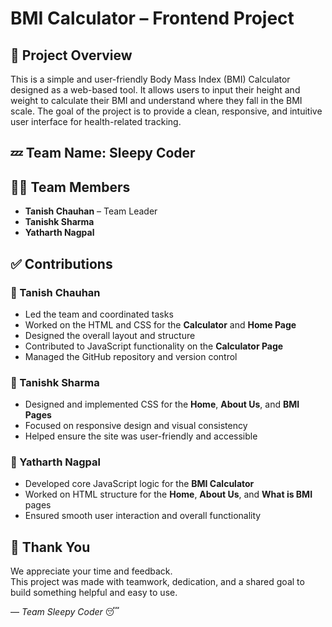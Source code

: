 # BMI Calculator – Frontend Project

## 📌 Project Overview
This is a simple and user-friendly Body Mass Index (BMI) Calculator designed as a web-based tool. It allows users to input their height and weight to calculate their BMI and understand where they fall in the BMI scale. The goal of the project is to provide a clean, responsive, and intuitive user interface for health-related tracking.

## 💤 Team Name: Sleepy Coder

## 👨‍💻 Team Members

- **Tanish Chauhan** – Team Leader  
- **Tanishk Sharma**  
- **Yatharth Nagpal**

## ✅ Contributions

### 🔹 Tanish Chauhan
- Led the team and coordinated tasks
- Worked on the HTML and CSS for the **Calculator** and **Home Page**
- Designed the overall layout and structure
- Contributed to JavaScript functionality on the **Calculator Page**
- Managed the GitHub repository and version control

### 🔸 Tanishk Sharma
- Designed and implemented CSS for the **Home**, **About Us**, and **BMI Pages**
- Focused on responsive design and visual consistency
- Helped ensure the site was user-friendly and accessible

### 🔹 Yatharth Nagpal
- Developed core JavaScript logic for the **BMI Calculator**
- Worked on HTML structure for the **Home**, **About Us**, and **What is BMI** pages
- Ensured smooth user interaction and overall functionality

## 🙌 Thank You
We appreciate your time and feedback.  
This project was made with teamwork, dedication, and a shared goal to build something helpful and easy to use.

— *Team Sleepy Coder* 😴
